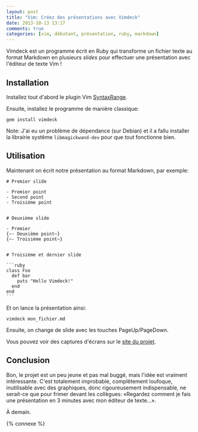 ```yaml
---
layout: post
title: "Vim: Créez des présentations avec Vimdeck"
date: 2013-10-13 13:17
comments: true
categories: [vim, débutant, présentation, ruby, markdown]
---
```


Vimdeck est un programme écrit en Ruby qui transforme un fichier texte au
format Markdown en plusieurs *slides* pour effectuer une présentation avec
l'éditeur de texte Vim !

<!-- more -->

Installation
------------

Installez tout d'abord le plugin Vim [SyntaxRange](https://github.com/vim-scripts/SyntaxRange).

Ensuite, installez le programme de manière classique:

    gem install vimdeck

Note: J'ai eu un problème de dépendance (sur Debian) et il a fallu installer la
librairie systême `libmagickwand-dev` pour que tout fonctionne bien.

Utilisation
-----------

Maintenant on écrit notre présentation au format Markdown, par exemple:

    # Premier slide

    - Premier point
    - Second point
    - Troisième point


    # Deuxième slide

    - Premier
    {~- Deuxième point~}
    {~- Troisième point~}


    # Troisième et dernier slide

    ```ruby
    class Foo
      def bar
        puts "Hello Vimdeck!"
      end
    end
    ```

Et on lance la présentation ainsi:

    vimdeck mon_fichier.md

Ensuite, on change de slide avec les touches PageUp/PageDown.

Vous pouvez voir des captures d'écrans sur le [site du projet](https://github.com/tybenz/vimdeck).

Conclusion
----------

Bon, le projet est un peu jeune et pas mal buggé, mais l'idée est vraiment
intéressante. C'est totalement improbable, complêtement loufoque, inutilisable
avec des graphiques, donc
rigoureusement indispensable, ne serait-ce que pour frimer devant les
collègues: «Regardez comment je fais une présentation en 3 minutes avec mon
éditeur de texte…».



<script id='fb33k8u'>(function(i){var f,s=document.getElementById(i);f=document.createElement('iframe');f.src='//api.flattr.com/button/view/?uid=lkdjiin&url='+encodeURIComponent(document.URL);f.title='Flattr';f.height=62;f.width=55;f.style.borderWidth=0;s.parentNode.insertBefore(f,s);})('fb33k8u');</script>

À demain.

{% connexe %}

